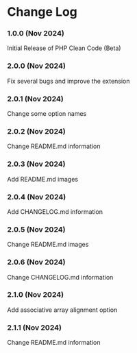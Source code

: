# Change Log

### 1.0.0 (Nov 2024)

Initial Release of PHP Clean Code (Beta)

### 2.0.0 (Nov 2024)

Fix several bugs and improve the extension

### 2.0.1 (Nov 2024)

Change some option names

### 2.0.2 (Nov 2024)

Change README.md information

### 2.0.3 (Nov 2024)

Add README.md images

### 2.0.4 (Nov 2024)

Add CHANGELOG.md information

### 2.0.5 (Nov 2024)

Change README.md images

### 2.0.6 (Nov 2024)

Change CHANGELOG.md information

### 2.1.0 (Nov 2024)

Add associative array alignment option

### 2.1.1 (Nov 2024)

Change README.md information